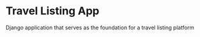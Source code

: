 # Travel Listing App
Django application that serves as the foundation for a travel listing platform
